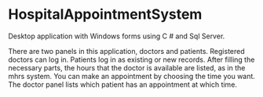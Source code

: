 # HospitalAppointmentSystem

Desktop application with Windows forms using C # and Sql Server.
 
There are two panels in this application, doctors and patients. Registered doctors can log in. Patients log in as existing or new records. After filling the necessary parts, the hours that the doctor is available are listed, as in the mhrs system. You can make an appointment by choosing the time you want. The doctor panel lists which patient has an appointment at which time.
